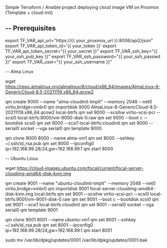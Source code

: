Simple Terraform / Ansible project deploying cloud image VM on Proxmox (Template + cloud-init)


--
Prerequisites
--

export TF_VAR_api_url="https://{{ your_proxmox_url }}:8006/api2/json"
export TF_VAR_api_token_id='{{ your_token }}'
export TF_VAR_api_token_secret="{{ your_secret }}"
export TF_VAR_ssh_key="{{ your_ssh_pub_key }}"
export TF_VAR_ssh_password="{{ your_ssh_passwd }}"
export TF_VAR_user="{{ your_ssh_username }}"

--
Alma Linux

wget https://repo.almalinux.org/almalinux/8/cloud/x86_64/images/AlmaLinux-8-GenericCloud-8.5-20211119.x86_64.qcow2

qm create 9000 --name "alma-cloudinit-tmplt" --memory 2048 --net0 virtio,bridge=vmbr0
qm importdisk 9000 AlmaLinux-8-GenericCloud-8.5-20211119.x86_64.qcow2 local-btrfs
qm set 9000 --scsihw virtio-scsi-pci --scsi0 local-btrfs:9000/vm-9000-disk-0.raw
qm set 9000 --boot c --bootdisk scsi0
qm set 9000 --scsi1 local-btrfs:cloudinit
qm set 9000 --serial0 socket --vga serial0
qm template 9000


qm clone 9000 8000 --name alma-vm1
qm set 8000 --sshkey ~/.ssh/id_rsa.pub
qm set 8000 --ipconfig0 ip=192.168.99.28/24,gw=192.168.99.1
qm start 8000

--
Ubuntu Linux

wget https://cloud-images.ubuntu.com/focal/current/focal-server-cloudimg-amd64-disk-kvm.img

qm create 9001 --name "ubuntu-cloudinit-tmplt" --memory 2048 --net0 virtio,bridge=vmbr0
qm importdisk 9001 focal-server-cloudimg-amd64-disk-kvm.img local-btrfs
qm set 9001 --scsihw virtio-scsi-pci --scsi0 local-btrfs:9001/vm-9001-disk-0.raw
qm set 9001 --boot c --bootdisk scsi0
qm set 9001 --scsi1 local-btrfs:cloudinit
qm set 9001 --serial0 socket --vga serial0
qm template 9001

qm clone 9001 8001 --name ubuntu-vm1
qm set 8001 --sshkey ~/.ssh/id_rsa.pub
qm set 8001 --ipconfig0 ip=192.168.99.28/24,gw=192.168.99.1
qm start 8001

sudo mv /var/lib/dpkg/updates/0001 /var/lib/dpkg/updates/0001.bak